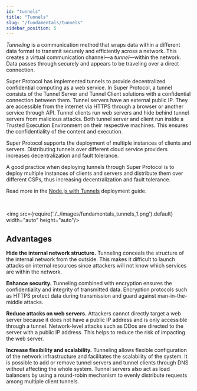 ```yaml
---
id: "tunnels"
title: "Tunnels"
slug: "/fundamentals/tunnels"
sidebar_position: 5
---
```


_Tunneling_ is a communication method that wraps data within a different data format to transmit securely and efficiently across a network. This creates a virtual communication channel—a _tunnel_—within the network. Data passes through securely and appears to be traveling over a direct connection.

Super Protocol has implemented tunnels to provide decentralized confidential computing as a web service. In Super Protocol, a tunnel consists of the Tunnel Server and Tunnel Client solutions with a confidential connection between them. Tunnel servers have an external public IP. They are accessible from the internet via HTTPS  through a browser or another service through API. Tunnel clients run web servers and hide behind tunnel servers from malicious attacks. Both tunnel server and client run inside a Trusted Execution Environment on their respective machines. This ensures the confidentiality of the content and execution.

Super Protocol supports the deployment of multiple instances of clients and servers. Distributing tunnels over different cloud service providers increases decentralization and fault tolerance.

A good practice when deploying tunnels through Super Protocol is to deploy multiple instances of clients and servers and distribute them over different CSPs, thus increasing decentralization and fault tolerance.

Read more in the [Node.js with Tunnels](/developers/deployment_guides/tunnels/) deployment guide.

<br/>

<img src={require('./../images/fundamentals_tunnels_1.png').default} width="auto" height="auto"/>

## Advantages

**Hide the internal network structure.** Tunneling conceals the structure of the internal network from the outside. This makes it difficult to launch attacks on internal resources since attackers will not know which services are within the network.

**Enhance security.** Tunneling combined with encryption ensures the confidentiality and integrity of transmitted data. Encryption protocols such as HTTPS protect data during transmission and guard against man-in-the-middle attacks.

**Reduce attacks on web servers.** Attackers cannot directly target a web server because it does not have a public IP address and is only accessible through a tunnel. Network-level attacks such as DDos are directed to the server with a public IP address. This helps to reduce the risk of impacting the web server.

**Increase flexibility and scalability.** Tunneling allows flexible configuration of the network infrastructure and facilitates the scalability of the system. It is possible to add or remove tunnel servers and tunnel clients through DNS without affecting the whole system. Tunnel servers also act as load balancers by using a round-robin mechanism to evenly distribute requests among multiple client tunnels.














